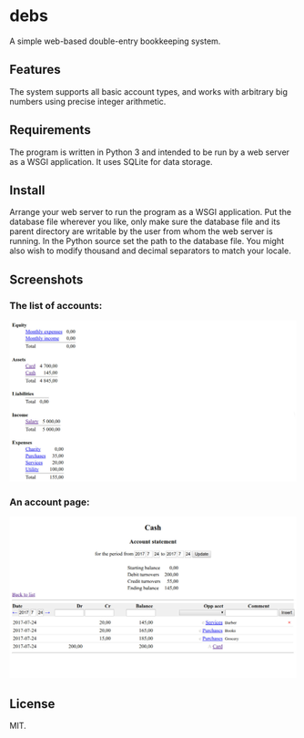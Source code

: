 # debs
A simple web-based double-entry bookkeeping system.

## Features
The system supports all basic account types, and works with arbitrary
big numbers using precise integer arithmetic.

## Requirements
The program is written in Python 3 and intended to be run by a web
server as a WSGI application. It uses SQLite for data storage.

## Install
Arrange your web server to run the program as a WSGI application. Put
the database file wherever you like, only make sure the database file
and its parent directory are writable by the user from whom the web
server is running. In the Python source set the path to the database
file. You might also wish to modify thousand and decimal separators to
match your locale.

## Screenshots
### The list of accounts:
![](docs/list.jpg)
### An account page:
![](docs/acct.jpg)

## License
MIT.
